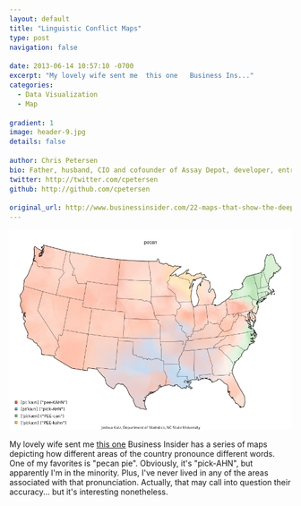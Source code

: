```yaml
---
layout: default
title: "Linguistic Conflict Maps"
type: post
navigation: false

date: 2013-06-14 10:57:10 -0700
excerpt: "My lovely wife sent me  this one   Business Ins..."
categories:
  - Data Visualization
  - Map

gradient: 1
image: header-9.jpg
details: false

author: Chris Petersen
bio: Father, husband, CIO and cofounder of Assay Depot, developer, entrepreneur and technologist.
twitter: http://twitter.com/cpetersen
github: http://github.com/cpetersen

original_url: http://www.businessinsider.com/22-maps-that-show-the-deepest-linguistic-conflicts-in-america-2013-6?op=1
---
```



  ![](/assets/import/2fa1fb547e5eb6b3962340754755fd30.jpg) 

 My lovely wife sent me  [this one](http://www.businessinsider.com/22-maps-that-show-the-deepest-linguistic-conflicts-in-america-2013-6?op=1)   Business Insider has a series of maps depicting how different areas of the country pronounce different words. One of my favorites is "pecan pie". Obviously, it's "pick-AHN", but apparently I'm in the minority. Plus, I've never lived in any of the areas associated with that pronunciation. Actually, that may call into question their accuracy... but it's interesting nonetheless.
